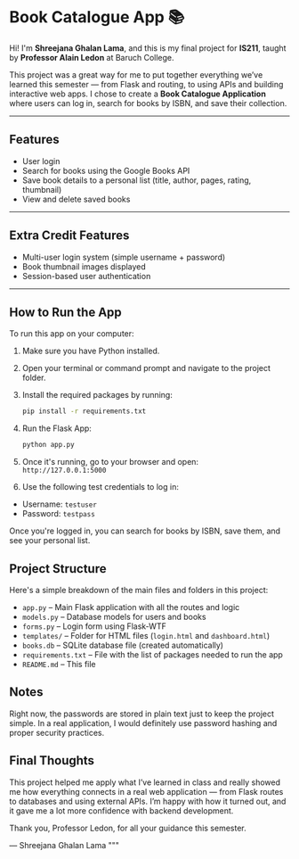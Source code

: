# Book Catalogue App 📚

Hi! I'm **Shreejana Ghalan Lama**, and this is my final project for **IS211**, taught by **Professor Alain Ledon** at Baruch College.

This project was a great way for me to put together everything we’ve learned this semester — from Flask and routing, to using APIs and building interactive web apps. I chose to create a **Book Catalogue Application** where users can log in, search for books by ISBN, and save their collection.

---

## Features

- User login
- Search for books using the Google Books API
- Save book details to a personal list (title, author, pages, rating, thumbnail)
- View and delete saved books

---

## Extra Credit Features

- Multi-user login system (simple username + password)
- Book thumbnail images displayed
- Session-based user authentication

---

## How to Run the App

To run this app on your computer:

1. Make sure you have Python installed.
2. Open your terminal or command prompt and navigate to the project folder.
3. Install the required packages by running:
   ```bash
   pip install -r requirements.txt

4. Run the Flask App:
    ```bash
   python app.py

5. Once it's running, go to your browser and open:  
`http://127.0.0.1:5000`

6. Use the following test credentials to log in:
- Username: `testuser`
- Password: `testpass`

Once you're logged in, you can search for books by ISBN, save them, and see your personal list.

## Project Structure

Here's a simple breakdown of the main files and folders in this project:

- `app.py` – Main Flask application with all the routes and logic
- `models.py` – Database models for users and books
- `forms.py` – Login form using Flask-WTF
- `templates/` – Folder for HTML files (`login.html` and `dashboard.html`)
- `books.db` – SQLite database file (created automatically)
- `requirements.txt` – File with the list of packages needed to run the app
- `README.md` – This file

## Notes

Right now, the passwords are stored in plain text just to keep the project simple. In a real application, I would definitely use password hashing and proper security practices.

## Final Thoughts

This project helped me apply what I’ve learned in class and really showed me how everything connects in a real web application — from Flask routes to databases and using external APIs. I’m happy with how it turned out, and it gave me a lot more confidence with backend development.

Thank you, Professor Ledon, for all your guidance this semester.

— Shreejana Ghalan Lama
"""